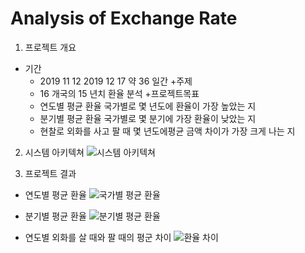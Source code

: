 # Analysis of Exchange Rate

  1. 프로젝트 개요
  + 기간
    - 2019 11 12 2019 12 17 약 36 일간
  +주제
    - 16 개국의 15 년치 환율 분석
  +프로젝트목표
    - 연도별 평균 환율 국가별로 몇 년도에 환율이 가장 높았는 지
    - 분기별 평균 환율 국가별로 몇 분기에 가장 환율이 낮았는 지
    - 현찰로 외화를 사고 팔 때 몇 년도에평균 금액 차이가 가장 크게 나는 지
    
    
2. 시스템 아키텍쳐
![시스템 아키텍쳐](https://user-images.githubusercontent.com/31836035/70964463-508da280-20cf-11ea-8dac-8ed40a87a23b.PNG)

3. 프로젝트 결과
  + 연도별 평균 환율
  ![국가별 평균 환율](https://user-images.githubusercontent.com/31836035/70964465-51263900-20cf-11ea-869b-f6c807b91d9c.png)
  
  + 분기별 평균 환율
  ![분기별 평균 환율](https://user-images.githubusercontent.com/31836035/70964462-508da280-20cf-11ea-9a30-490e6acd5eb5.png)
  
  + 연도별 외화를 살 때와 팔 때의 평군 차이
  ![환율 차이](https://user-images.githubusercontent.com/31836035/70964464-508da280-20cf-11ea-8074-22c6b53962ca.png)
  
  
